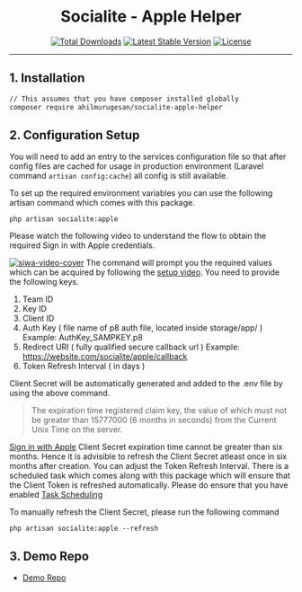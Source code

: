 <h1 align="center">Socialite - Apple Helper</h1>
<p align="center">
<a href="https://packagist.org/packages/ahilmurugesan/socialite-apple-helper"><img src="https://poser.pugx.org/ahilmurugesan/socialite-apple-helper/d/total.svg" alt="Total Downloads"></a>
<a href="https://packagist.org/packages/ahilmurugesan/socialite-apple-helper"><img src="https://poser.pugx.org/ahilmurugesan/socialite-apple-helper/v/stable.svg" alt="Latest Stable Version"></a>
<a href="https://packagist.org/packages/ahilmurugesan/socialite-apple-helper"><img src="https://poser.pugx.org/ahilmurugesan/socialite-apple-helper/license.svg" alt="License"></a>
</p>

---

## 1. Installation

```bash
// This assumes that you have composer installed globally
composer require ahilmurugesan/socialite-apple-helper
```

## 2. Configuration Setup

You will need to add an entry to the services configuration file so that after config files are cached for usage in production environment (Laravel command `artisan config:cache`) all config is still available.

To set up the required environment variables you can use the following artisan command which comes with this package. 

```
php artisan socialite:apple
```

Please watch the following video to understand the flow to obtain the required Sign in with Apple credentials.

<a href="https://youtu.be/rgHL2JBxjJ0">![siwa-video-cover](https://user-images.githubusercontent.com/648370/80411038-2653b900-88e9-11ea-953b-d34a2272000a.png)</a>
The command will prompt you the required values which can be acquired by following the [setup video](https://youtu.be/rgHL2JBxjJ0).  You need to provide the following keys.
 1. Team ID
 2. Key ID
 3. Client ID
 4. Auth Key ( file name of p8 auth file, located inside storage/app/ ) Example: AuthKey_SAMPKEY.p8
 5. Redirect URI ( fully qualified secure callback url ) Example: https://website.com/socialite/apple/callback
 6. Token Refresh Interval ( in days )

Client Secret will be automatically generated and added to the .env file by using the above command. 

> The expiration time registered claim key, the value of which must not be greater than 15777000 (6 months in seconds) from the Current Unix Time on the server.

[Sign in with Apple](https://developer.apple.com/documentation/sign_in_with_apple/generate_and_validate_tokens) Client Secret expiration time cannot be greater than six months. Hence it is advisible to refresh the Client Secret atleast once in six months after creation. You can adjust the Token Refresh Interval. There is a scheduled task which comes along with this package which will ensure that the Client Token is refreshed automatically. Please do ensure that you have enabled [Task Scheduling](https://laravel.com/docs/master/scheduling#introduction)

To manually refresh the Client Secret, please run the following command
```
php artisan socialite:apple --refresh
```

## 3. Demo Repo
* [Demo Repo](https://github.com/VonecTechnologies/socialite-apple-sample/)
